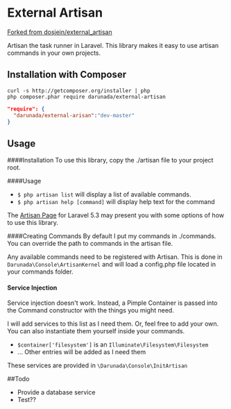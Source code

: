 External Artisan
================

[Forked from dosjein/external_artisan](https://github.com/dosjein/external_artisan)

Artisan the task runner in Laravel.  This library makes it 
easy to use artisan commands in your own projects.

Installation with Composer
--------------------------

```shell
curl -s http://getcomposer.org/installer | php
php composer.phar require darunada/external-artisan
```

```json
"require": {
  "darunada/external-arisan":"dev-master"
}
```

Usage
-----
####Installation
To use this library, copy the ./artisan file to your project root.  

####Usage
+ `$ php artisan list` will display a list of available commands.
+ `$ php artisan help [command]` will display help text for the command

The [Artisan Page](https://laravel.com/docs/5.3/artisan) for Laravel 5.3
may present you with some options of how to use this library.

####Creating Commands
By default I put my commands in ./commands.  You can override the 
path to commands in the artisan file.

Any available commands need to be registered with Artisan.  This
is done in `Darunada\Console\ArtisanKernel` and will load a config.php file
located in your commands folder.  

#### Service Injection
Service injection doesn't work.  Instead, a Pimple Container is passed into
the Command constructor with the things you might need.

I will add services to this list as I need them.  Or, feel free to add 
your own.  You can also instantiate them yourself inside your commands.
+ `$container['filesystem']` is an `Illuminate\Filesystem\Filesystem`
+ ... Other entries will be added as I need them

These services are provided in `\Darunada\Console\InitArtisan`

##Todo
+ Provide a database service
+ Test??